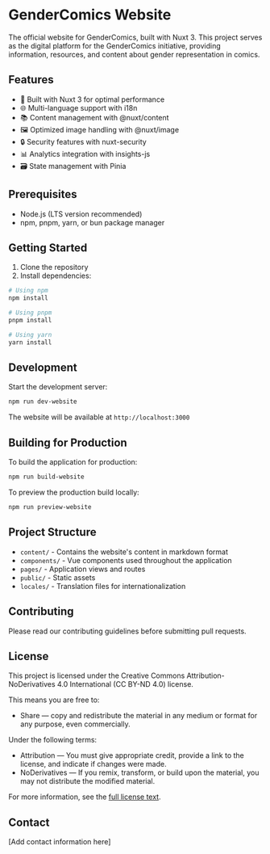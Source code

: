 # GenderComics Website

The official website for GenderComics, built with Nuxt 3. This project serves as the digital platform for the GenderComics initiative, providing information, resources, and content about gender representation in comics.

## Features

- 🚀 Built with Nuxt 3 for optimal performance
- 🌐 Multi-language support with i18n
- 📚 Content management with @nuxt/content
- 🖼️ Optimized image handling with @nuxt/image
- 🔒 Security features with nuxt-security
- 📊 Analytics integration with insights-js
- 🗃️ State management with Pinia

## Prerequisites

- Node.js (LTS version recommended)
- npm, pnpm, yarn, or bun package manager

## Getting Started

1. Clone the repository
2. Install dependencies:

```bash
# Using npm
npm install

# Using pnpm
pnpm install

# Using yarn
yarn install
```

## Development

Start the development server:

```bash
npm run dev-website
```

The website will be available at `http://localhost:3000`

## Building for Production

To build the application for production:

```bash
npm run build-website
```

To preview the production build locally:

```bash
npm run preview-website
```

## Project Structure

- `content/` - Contains the website's content in markdown format
- `components/` - Vue components used throughout the application
- `pages/` - Application views and routes
- `public/` - Static assets
- `locales/` - Translation files for internationalization

## Contributing

Please read our contributing guidelines before submitting pull requests.

## License

This project is licensed under the Creative Commons Attribution-NoDerivatives 4.0 International (CC BY-ND 4.0) license.

This means you are free to:
- Share — copy and redistribute the material in any medium or format for any purpose, even commercially.

Under the following terms:
- Attribution — You must give appropriate credit, provide a link to the license, and indicate if changes were made.
- NoDerivatives — If you remix, transform, or build upon the material, you may not distribute the modified material.

For more information, see the [full license text](https://creativecommons.org/licenses/by-nd/4.0/).

## Contact

[Add contact information here]
